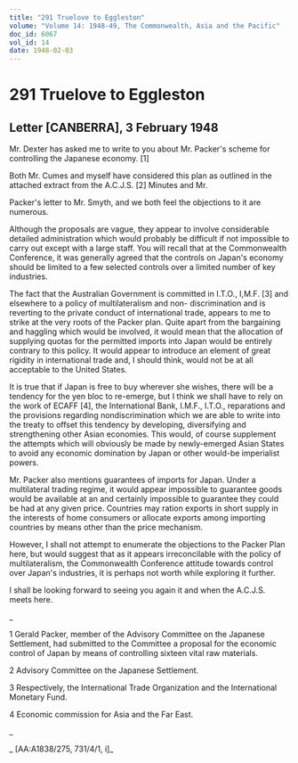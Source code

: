 ```yaml
---
title: "291 Truelove to Eggleston"
volume: "Volume 14: 1948-49, The Commonwealth, Asia and the Pacific"
doc_id: 6067
vol_id: 14
date: 1948-02-03
---
```


# 291 Truelove to Eggleston

## Letter [CANBERRA], 3 February 1948

Mr. Dexter has asked me to write to you about Mr. Packer's scheme for controlling the Japanese economy. [1]

Both Mr. Cumes and myself have considered this plan as outlined in the attached extract from the A.C.J.S. [2] Minutes and Mr.

Packer's letter to Mr. Smyth, and we both feel the objections to it are numerous.

Although the proposals are vague, they appear to involve considerable detailed administration which would probably be difficult if not impossible to carry out except with a large staff. You will recall that at the Commonwealth Conference, it was generally agreed that the controls on Japan's economy should be limited to a few selected controls over a limited number of key industries.

The fact that the Australian Government is committed in I.T.O., I,M.F. [3] and elsewhere to a policy of multilateralism and non- discrimination and is reverting to the private conduct of international trade, appears to me to strike at the very roots of the Packer plan. Quite apart from the bargaining and haggling which would be involved, it would mean that the allocation of supplying quotas for the permitted imports into Japan would be entirely contrary to this policy. It would appear to introduce an element of great rigidity in international trade and, I should think, would not be at all acceptable to the United States.

It is true that if Japan is free to buy wherever she wishes, there will be a tendency for the yen bloc to re-emerge, but I think we shall have to rely on the work of ECAFF [4], the International Bank, I.M.F., I.T.O., reparations and the provisions regarding nondiscrimination which we are able to write into the treaty to offset this tendency by developing, diversifying and strengthening other Asian economies. This would, of course supplement the attempts which will obviously be made by newly-emerged Asian States to avoid any economic domination by Japan or other would-be imperialist powers.

Mr. Packer also mentions guarantees of imports for Japan. Under a multilateral trading regime, it would appear impossible to guarantee goods would be available at an and certainly impossible to guarantee they could be had at any given price. Countries may ration exports in short supply in the interests of home consumers or allocate exports among importing countries by means other than the price mechanism.

However, I shall not attempt to enumerate the objections to the Packer Plan here, but would suggest that as it appears irreconcilable with the policy of multilateralism, the Commonwealth Conference attitude towards control over Japan's industries, it is perhaps not worth while exploring it further.

I shall be looking forward to seeing you again it and when the A.C.J.S. meets here.

_

1 Gerald Packer, member of the Advisory Committee on the Japanese Settlement, had submitted to the Committee a proposal for the economic control of Japan by means of controlling sixteen vital raw materials.

2 Advisory Committee on the Japanese Settlement.

3 Respectively, the International Trade Organization and the International Monetary Fund.

4 Economic commission for Asia and the Far East.

_

_ [AA:A1838/275, 731/4/1, i]_
